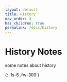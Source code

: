 ```yaml
---
layout: default
title: History
nav_order: 4
has_children: true
permalink: /docs/history
---
```


# History Notes

some notes about history

{: .fs-6 .fw-300 }
